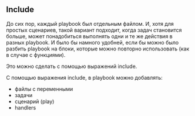 ## Include

До сих пор, каждый playbook был отдельным файлом.
И, хотя для простых сценариев, такой вариант подходит, когда задач становится больше, может понадобиться выполнять одни и те же действия в разных playbook.
И было бы намного удобней, если бы можно было разбить playbook на блоки, которые можно повторно использовать (как в случае с функциями).

Это можно сделать с помощью выражений include.

С помощью выражения include, в playbook можно добавлять:
* файлы с переменными
* задачи
* сценарий (play)
* handlers
